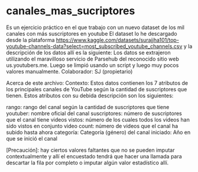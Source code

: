 # canales_mas_sucriptores
Es un ejercicio práctico en el que trabajo con un nuevo dataset de los mil canales con más suscriptores en youtube
El dataset lo he descargado desde la plataforma https://www.kaggle.com/datasets/surajjha101/top-youtube-channels-data?select=most_subscribed_youtube_channels.csv y la descripción de los datos allí es la siguiente: Los datos se extrajeron utilizando el maravilloso servicio de Parsehub del reconocido sitio web us.youtubers.me. Luego se limpió usando un script y luego muy pocos valores manualmente.
Colaborador: SJ (propietario)

Acerca de este archivo:
Contexto:
Estos datos contienen los 7 atributos de los principales canales de YouTube según la cantidad de suscriptores que tienen. Estos atributos con su debida descripción son los siguientes:

rango: rango del canal según la cantidad de suscriptores que tiene
youtuber: nombre oficial del canal
suscriptores: número de suscriptores que el canal tiene
videos vistos: número de los cuales todos los videos han sido vistos en conjunto
video count: número de videos que el canal ha subido hasta ahora
categoría: Categoría (género) del canal
iniciado: Año en que se inició el canal

[Precaución]: hay ciertos valores faltantes que no se pueden imputar contextualmente y allí el encuestado tendrá que hacer una llamada para descartar la fila por completo o imputar algún valor estadístico allí.
